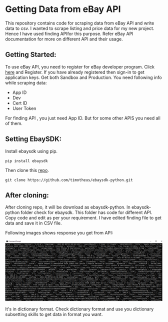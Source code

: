 # Getting Data from eBay API
This repository contains code for scraping data from eBay API and write data to csv. I wanted to scrape listing and price data for my new project. Hence I have used finding APIfor this purpose. 
Refer eBay API documentation for more on different API and their usage. 
## Getting Started:
To use eBay API, you need to register for eBay developer program. Click [here](https://developer.ebay.com/) and Register. If you have already registered then sign-in to get application keys.  Get both Sandbox and Production. You need following info while scraping data:
* App ID
* Dev
* Cert ID
* User Token

For finding API , you just need App ID. But for some other APIS you need all of them.
## Setting EbaySDK:
Install ebaysdk using pip.
```
pip install ebaysdk
```
Then clone this [repo](https://github.com/timotheus/ebaysdk-python.git).
```
git clone https://github.com/timotheus/ebaysdk-python.git
```
## After cloning:
After cloning repo, it will be download as ebaysdk-python. In ebaysdk-python folder check for ebaysdk.
This folder has code for different API. Copy code and edit as per your requirement.
I have edited finding file to get data and save it in CSV file. 

Following images shows response you get from API:

![Response from eBay API](/img/Response_dict.PNG)

It's in dictionary format. Check dictionary format and use you dictionary subsetting skills to get data in format you want. 


